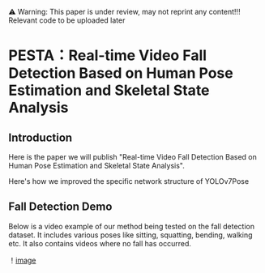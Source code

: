 ⚠ Warning: This paper is under review, may not reprint any content!!!
Relevant code to be uploaded later
# PESTA：Real-time Video Fall Detection Based on Human Pose Estimation and Skeletal State Analysis

## Introduction
Here is the paper we will publish "Real-time Video Fall Detection Based on Human Pose Estimation and Skeletal State Analysis". 

Here's how we improved the specific network structure of YOLOv7Pose

## Fall Detection Demo
Below is a video example of our method being tested on the fall detection dataset. It includes various poses like sitting, squatting, bending, walking etc. It also contains videos where no fall has occurred.

！[image](https://github.com/xgli411/PESTA/blob/main/test1.gif)
